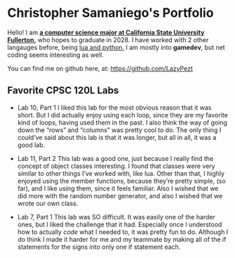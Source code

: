
# Christopher Samaniego's Portfolio

Hello! I am <ins>__a computer science major at California State University Fullerton,__</ins> who hopes to graduate in 2028. I have worked with 2 other langauges before, being <ins>lua and python.</ins> I am mostly into __gamedev__, but net coding seems interesting as well.

You can find me on github here, at: https://github.com/LazyPezt

## Favorite CPSC 120L Labs

- Lab 10, Part 1
  I liked this lab for the most obvious reason that it was short. But I did actually enjoy using each loop, since they are my favorite kind of loops, having used them in the past. I also think the way of going down the “rows” and “columns” was pretty cool to do. The only thing I could’ve said about this lab is that it was longer, but all in all, it was a good lab.

- Lab 11, Part 2
  This lab was a good one, just because I really find the concept of object classes interesting. I found that classes were very similar to other things I’ve worked with, like lua. Other than that, I highly enjoyed using the member functions, because they’re pretty simple, (so far), and I like using them, since it feels familiar. Also I wished that we did more with the random number generator, and also I wished that we wrote our own class.

- Lab 7, Part 1
  This lab was SO difficult. It was easily one of the harder ones, but I liked the challenge that it had. Especially once I understood how to actually *code* what I needed to, it was pretty fun to do. Although I do think I made it harder for me and my teammate by making all of the if statements for the signs into only one if statement each.